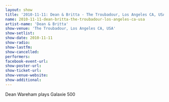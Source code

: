 ```yaml
---
layout: show
title: '2010-11-11: Dean & Britta - The Troubadour, Los Angeles CA, USA'
name: 2010-11-11-dean-britta-the-troubadour-los-angeles-ca-usa
artist-name: 'Dean & Britta'
show-venue: 'The Troubadour, Los Angeles CA, USA'
show-setlist: 
show-date: 2010-11-11
show-radio: 
show-lastfm: 
show-cancelled: 
performers: 
facebook-event-url: 
show-poster-url: 
show-ticket-url: 
show-venue-website: 
show-additional: 
---
```


Dean Wareham plays Galaxie 500